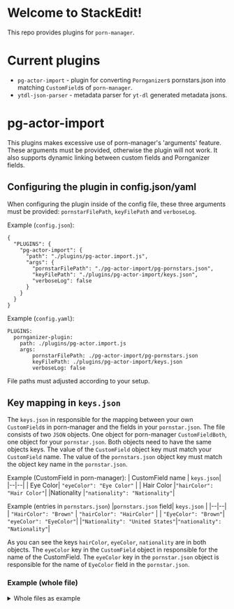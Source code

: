 # Welcome to StackEdit!

This repo provides plugins for `porn-manager`. 


# Current plugins

 - `pg-actor-import` - plugin for converting `Pornganizer`s pornstars.json into matching `CustomField`s of `porn-manager`.
 - `ytdl-json-parser` - metadata parser for `yt-dl` generated metadata jsons.

# pg-actor-import
This plugins makes excessive use of porn-manager's 'arguments' feature. These arguments must be provided, otherwise the plugin will not work. It also supports dynamic linking between custom fields and Pornganizer fields.


## Configuring the plugin in config.json/yaml

When configuring the plugin inside of the config file, these three arguments must be provided: `pornstarFilePath`, `keyFilePath` and  `verboseLog`.

Example (`config.json`):
```
{
  "PLUGINS": {
    "pg-actor-import": {
      "path": "./plugins/pg-actor.import.js",
      "args": {
	    "pornstarFilePath": "./pg-actor-import/pg-pornstars.json",
	    "keyFilePath": "./plugins/pg-actor-import/keys.json",
        "verboseLog": false
      }
    }
  }
}
```

Example (`config.yaml`):
```
PLUGINS:
  pornganizer-plugin:
    path: ./plugins/pg-actor.import.js
    args: 
        pornstarFilePath: ./pg-actor-import/pg-pornstars.json
        keyFilePath: ./plugins/pg-actor-import/keys.json
        verboseLog: false
```
File paths must adjusted according to your setup.

## Key mapping in `keys.json`

The `keys.json` in responsible for the mapping between your own `CustomField`s in porn-manager and the fields in your `pornstar.json`. The file consists of two `JSON` objects.  One object for porn-manager `CustomFieldBoth`, one object for your `pornstar.json`. 
Both objects need to have the same objects keys. The value of the `CustomField` object key must match your `CustomField` name. The value of the `pornstars.json` object key must match the object key name in the `pornstar.json`.

Example (CustomField in porn-manager):
| CustomField name |  `keys.json`|
|--|--|
| Eye Color| `"eyeColor": "Eye Color"` |
| Hair Color |`"hairColor": "Hair Color"`|
|Nationality |`"nationality": "Nationality"`|


Example (entries in `pornstars.json`)
|`pornstars.json` field| `keys.json` |
|--|--|
| `"HairColor": "Brown"` | `"hairColor": "HairColor"` |
| `"EyeColor": "Brown"`| `"eyeColor": "EyeColor"`|
|`"Nationality": "United States"`|`"nationality": "Nationality"`|

As you can see the keys `hairColor`, `eyeColor`, `nationality` are in both objects. The `eyeColor` key in the `CustomField` object in responsible for the name of the CustomField. The `eyeColor` key in the `pornstar.json` object is responsible for the name of `EyeColor` field in the `pornstar.json`.

### Example (whole file)

<details>
<summary>Whole files as example</summary>

```
{

	"customFieldKeys": {

		"breastSize": "Breast Size",

		"buttSize": "Butt Size",

		"ethnicity": "Ethnicity",

		"eyeColor": "Eye Color",

		"hairColor": "Hair Color",

		"heightMetric": "Height",

		"weightMetric": "Weight",

		"waistSize": "Waist Size",

		"nationality": "Nationality",

		"birthPlace": "Birthplace"

	},

	"pornganizerKeys": {

		"name": "Name",

		"birthDate": "BirthDate",

		"description": "Description",

		"breastSize": "BreastSize",

		"buttSize": "ButtSize",

		"ethnicity": "Ethnicity",

		"eyeColor": "EyeColor",

		"hairColor": "HairColor",

		"heightMetric": "HeightMetric",

		"weightMetric": "WeightMetric",

		"waistSize": "WaistSize",

		"nationality": "Nationality",

		"birthPlace": "BirthPlace"

	}

}
```
</details>
